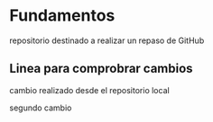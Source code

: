 # Fundamentos
repositorio destinado a realizar un repaso de GitHub
## Linea para comprobrar cambios
cambio realizado desde el repositorio local


segundo cambio